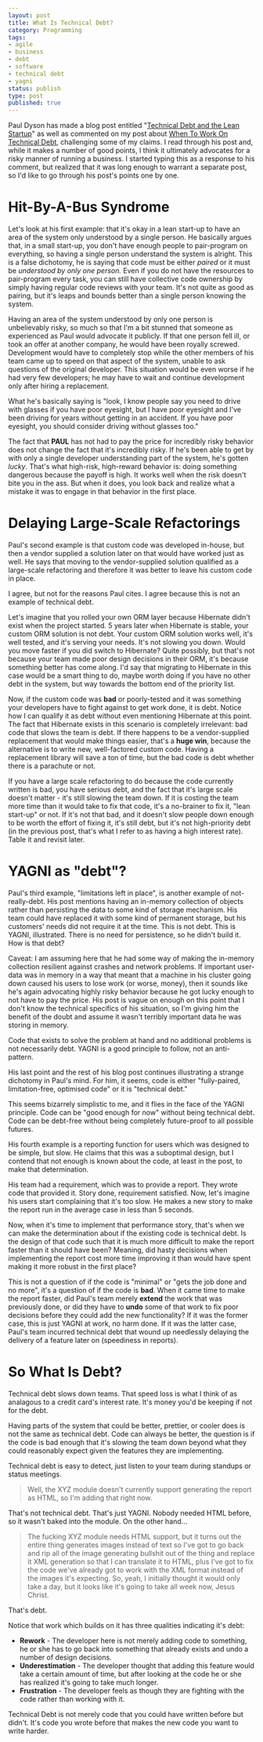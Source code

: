 ```yaml
---
layout: post
title: What Is Technical Debt?
category: Programming
tags:
- agile
- business
- debt
- software
- technical debt
- yagni
status: publish
type: post
published: true
---
```


Paul Dyson has made a blog post entitled "[Technical Debt and the Lean Startup](http://pauldyson.wordpress.com/2011/08/15/technical-debt-and-the-lean-startup/)" as well as commented on my post about [When To Work On Technical Debt](http://www.nomachetejuggling.com/2011/07/22/when-to-work-on-technical-debt/), challenging some of my claims.  I read through his post and, while it makes a number of good points, I think it ultimately advocates for a risky manner of running a business.  I started typing this as a response to his comment, but realized that it was long enough to warrant a separate post, so I'd like to go through his post's points one by one.

# Hit-By-A-Bus Syndrome

Let's look at his first example: that it's okay in a lean start-up to have an area of the system only understood by a single person.  He basically argues that, in a small start-up, you don't have enough people to pair-program on everything, so having a single person understand the system is alright.  This is a false dichotomy, he is saying that code must be either _paired_ or it must be _understood by only one person._  Even if you do not have the resources to pair-program every task, you can still have collective code ownership by simply having regular code reviews with your team.  It's not quite as good as pairing, but it's leaps and bounds better than a single person knowing the system.

Having an area of the system understood by only one person is unbelievably risky, so much so that I'm a bit stunned that someone as experienced as Paul would advocate it publicly.  If that one person fell ill, or took an offer at another company, he would have been royally screwed.  Development would have to completely stop while the other members of his team came up to speed on that aspect of the system, unable to ask questions of the original developer.  This situation would be even worse if he had very few developers; he may have to wait and continue development only after hiring a replacement.

What he's basically saying is "look, I know people say you need to drive with glasses if you have poor eyesight, but I have poor eyesight and I've been driving for years without getting in an accident.  If you have poor eyesight, you should consider driving without glasses too."

The fact that **PAUL** has not had to pay the price for incredibly risky behavior does not change the fact that it's incredibly risky.  If he's been able to get by with only a single developer understanding part of the system, he's gotten _lucky_.  That's what high-risk, high-reward behavior is: doing something dangerous because the payoff is high.  It works well when the risk doesn't bite you in the ass.  But when it does, you look back and realize what a mistake it was to engage in that behavior in the first place.

# Delaying Large-Scale Refactorings

Paul's second example is that custom code was developed in-house, but then a vendor supplied a solution later on that would have worked just as well.  He says that moving to the vendor-supplied solution qualified as a large-scale refactoring and therefore it was better to leave his custom code in place.

I agree, but not for the reasons Paul cites.  I agree because this is not an example of technical debt.

Let's imagine that you rolled your own ORM layer because Hibernate didn't exist when the project started. 5 years later when Hibernate is stable, your custom ORM solution is not debt.  Your custom ORM solution works well, it's well tested, and it's serving your needs.  It's not slowing you down.  Would you move faster if you did switch to Hibernate?  Quite possibly, but that's not because your team made poor design decisions in their ORM, it's because something better has come along.  I'd say that migrating to Hibernate in this case would be a smart thing to do, maybe worth doing if you have no other debt in the system, but way towards the bottom end of the priority list.

Now, if the custom code was **bad** or poorly-tested and it was something your developers have to fight against to get work done, it is debt.  Notice how I can qualify it as debt without even mentioning Hibernate at this point.  The fact that Hibernate exists in this scenario is completely irrelevant: bad code that slows the team is debt.  If there happens to be a vendor-supplied replacement that would make things easier, that's a **huge win**, because the alternative is to write new, well-factored custom code.  Having a replacement library will save a ton of time, but the bad code is debt whether there is a parachute or not.

If you have a large scale refactoring to do because the code currently written is bad, you have serious debt, and the fact that it's large scale doesn't matter - it's still slowing the team down.  If it is costing the team more time than it would take to fix that code, it's a no-brainer to fix it, "lean start-up" or not.  If it's not that bad, and it doesn't slow people down enough to be worth the effort of fixing it, it's still debt, but it's not high-priority debt (in the previous post, that's what I refer to as having a high interest rate).  Table it and revisit later.

# YAGNI as "debt"?

Paul's third example, "limitations left in place", is another example of not-really-debt.  His post mentions having an in-memory collection of objects rather than persisting the data to some kind of storage mechanism.  His team could have replaced it with some kind of permanent storage, but his customers' needs did not require it at the time.  This is not debt.  This is YAGNI, illustrated.  There is no need for persistence, so he didn't build it.  How is that debt?

Caveat: I am assuming here that he had some way of making the in-memory collection resilient against crashes and network problems.  If important user-data was in memory in a way that meant that a machine in his cluster going down caused his users to lose work (or worse, money), then it sounds like he's again advocating highly risky behavior because he got lucky enough to not have to pay the price.  His post is vague on enough on this point that I don't know the technical specifics of his situation, so I'm giving him the benefit of the doubt and assume it wasn't terribly important data he was storing in memory.

Code that exists to solve the problem at hand and no additional problems is not necessarily debt.  YAGNI is a good principle to follow, not an anti-pattern.

His last point and the rest of his blog post continues illustrating a strange dichotomy in Paul's mind.  For him, it seems, code is either "fully-paired, limitation-free, optimised code" or it is "technical debt."

This seems bizarrely simplistic to me, and it flies in the face of the YAGNI principle.  Code can be "good enough for now" without being technical debt.  Code can be debt-free without being completely future-proof to all possible futures.

His fourth example is a reporting function for users which was designed to be simple, but slow.  He claims that this was a suboptimal design, but I contend that not enough is known about the code, at least in the post, to make that determination.

His team had a requirement, which was to provide a report.  They wrote code that provided it.  Story done, requirement satisfied.  Now, let's imagine his users start complaining that it's too slow.  He makes a new story to make the report run in the average case in less than 5 seconds.

Now, when it's time to implement that performance story, that's when we can make the determination about if the existing code is technical debt.  Is the design of that code such that it is much more difficult to make the report faster than it should have been?  Meaning, did hasty decisions when implementing the report cost more time improving it than would have spent making it more robust in the first place?

This is not a question of if the code is "minimal" or "gets the job done and no more", it's a question of if the code is **bad**.  When it came time to make the report faster, did Paul's team merely **extend** the work that was previously done, or did they have to **undo** some of that work to fix poor decisions before they could add the new functionality?  If it was the former case, this is just YAGNI at work, no harm done.  If it was the latter case, Paul's team incurred technical debt that wound up needlessly delaying the delivery of a feature later on (speediness in reports).  

# So What Is Debt?

Technical debt slows down teams.  That speed loss is what I think of as analagous to a credit card's interest rate.  It's money you'd be keeping if not for the debt. 

Having parts of the system that could be better, prettier, or cooler does is not the same as technical debt.  Code can always be better, the question is if the code is bad enough that it's slowing the team down beyond what they could reasonably expect given the features they are implementing.

Technical debt is easy to detect, just listen to your team during standups or status meetings.

 > Well, the XYZ module doesn't currently support generating the report as HTML, so I'm adding that right now.

That's not technical debt.  That's just YAGNI.  Nobody needed HTML before, so it wasn't baked into the module.  On the other hand...

 > The fucking XYZ module needs HTML support, but it turns out the entire thing generates images instead of text so I've got to go back and rip all of the image generating bullshit out of the thing and replace it XML generation so that I can translate it to HTML, plus I've got to fix the code we've already got to work with the XML format instead of the images it's expecting.  So, yeah, I initially thought it would only take a day, but it looks like it's going to take all week now, Jesus Christ.

That's debt.

Notice that work which builds on it has three qualities indicating it's debt:

 * **Rework** - The developer here is not merely adding code to something, he or she has to go back into something that already exists and undo a number of design decisions.
 * **Underestimation** - The developer thought that adding this feature would take a certain amount of time, but after looking at the code he or she has realized it's going to take much longer.
 * **Frustration** - The developer feels as though they are fighting with the code rather than working with it.

Technical Debt is not merely code that you could have written before but didn't.  It's code you wrote before that makes the new code you want to write harder.
